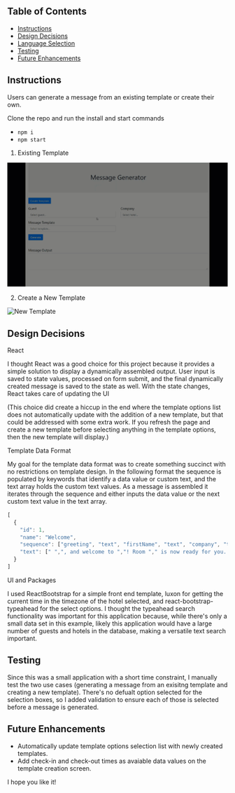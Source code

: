 ## Table of Contents

- [Instructions](#instructions)
- [Design Decisions](#design-decisions)
- [Language Selection](#language)
- [Testing](#testing)
- [Future Enhancements](#future-enhancements)

## Instructions

Users can generate a message from an existing template or create their own.

Clone the repo and run the install and start commands

* `npm i`
* `npm start`

1) Existing Template

 ![Existing Template](existingTemplate.gif)

2) Create a New Template

 ![New Template](newTemplate.gif)

## Design Decisions

React

I thought React was a good choice for this project because it provides a simple solution to display a dynamically assembled output. User input is saved to state values, processed on form submit, and the final dynamically created message is saved
to the state as well.  With the state changes, React takes care of updating the UI 

(This choice did create a hiccup in the end where the template options list does not automatically update with the addition of a new template, but that could be addressed with some extra work.  If you refresh the page and create a new template before selecting anything in the template options, then the new template will display.)

Template Data Format

My goal for the template data format was to create something succinct with no restrictions on template design.  In the following format the sequence is populated by keywords that identify a data value or custom text, and the text array holds the custom text values.  As a message is assembled it iterates through the sequence and either inputs the data value or the next custom text value in the text array.

```js
[
  {
    "id": 1,
    "name": "Welcome",
    "sequence": ["greeting", "text", "firstName", "text", "company", "text", "roomNumber", "text"],
    "text": [" ",", and welcome to ","! Room "," is now ready for you.  Enjoy your stay, and let us know if you need anything"]
  }
]

```

UI and Packages

I used ReactBootstrap for a simple front end template, luxon for getting the current time in the timezone of the hotel selected, and react-bootstrap-typeahead for the select options.  I thought the typeahead search functionality was important for this application because, while there's only a small data set in this example, likely this application would have a large number of guests and hotels in the database, making a versatile text search important.


## Testing

Since this was a small application with a short time constraint, I manually test the two use cases (generating a message from an exisitng template and creating a new template).  There's no defualt option selected for the selection boxes, so I added validation to ensure each of those is selected before a message is generated.

## Future Enhancements
 
 * Automatically update template options selection list with newly created templates.
 * Add check-in and check-out times as avaiable data values on the template creation screen.


I hope you like it!